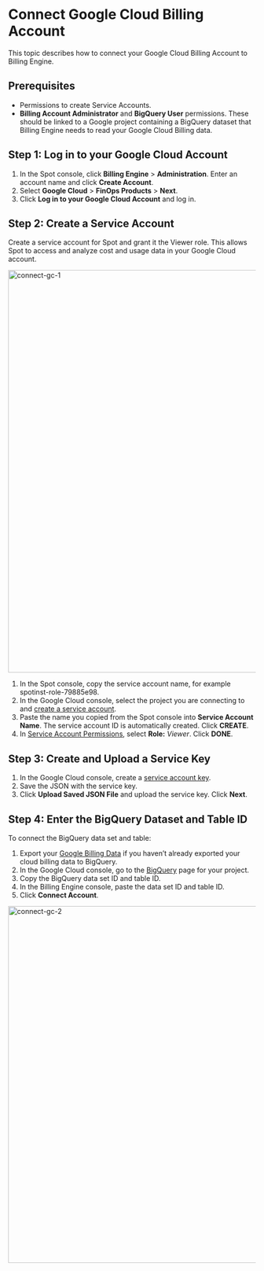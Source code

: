 # Connect Google Cloud Billing Account

This topic describes how to connect your Google Cloud Billing Account to Billing Engine. 

## Prerequisites 

* Permissions to create Service Accounts. 
* **Billing Account Administrator** and **BigQuery User** permissions. These should be linked to a Google project containing a BigQuery dataset that Billing Engine needs to read your Google Cloud Billing data.

## Step 1: Log in to your Google Cloud Account 

1. In the Spot console, click **Billing Engine** > **Administration**. Enter an account name and click **Create Account**.
2. Select **Google Cloud** > **FinOps Products** > **Next**. 
3. Click **Log in to your Google Cloud Account** and log in.  

## Step 2: Create a Service Account 

Create a service account for Spot and grant it the Viewer role. This allows Spot to access and analyze cost and usage data in your Google Cloud account. 

<img width="819" alt="connect-gc-1" src="https://github.com/user-attachments/assets/b700e31b-68bc-4009-ac47-9972018299a5">

1. In the Spot console, copy the service account name, for example spotinst-role-79885e98. 
2. In the Google Cloud console, select the project you are connecting to and [create a service account](https://cloud.google.com/iam/docs/service-accounts-create). 
3. Paste the name you copied from the Spot console into **Service Account Name**. The service account ID is automatically created. Click **CREATE**. 
4. In [Service Account Permissions](https://cloud.google.com/iam/docs/granting-changing-revoking-access#grant-single-role), select **Role:** _Viewer_. Click **DONE**. 

## Step 3: Create and Upload a Service Key

1. In the Google Cloud console, create a [service account key](https://cloud.google.com/iam/docs/granting-changing-revoking-access#grant-single-role). 
2. Save the JSON with the service key.
3. Click **Upload Saved JSON File** and upload the service key. Click **Next**. 

## Step 4: Enter the BigQuery Dataset and Table ID

To connect the BigQuery data set and table:

1. Export your [Google Billing Data](https://cloud.google.com/billing/docs/how-to/export-data-bigquery) if you haven’t already exported your cloud billing data to BigQuery.
2. In the Google Cloud console, go to the [BigQuery](https://console.cloud.google.com/bigquery?_ga=2.3004535.613814368.1727093026-1117920196.1694069983&project=ocean-spark&ws=!1m0) page for your project.
3. Copy the BigQuery data set ID and table ID.
4. In the Billing Engine console, paste the data set ID and table ID.
5. Click **Connect Account**.

<img width="726" alt="connect-gc-2" src="https://github.com/user-attachments/assets/185b9c18-58eb-4ce6-b1bb-d48f7fbff647">

